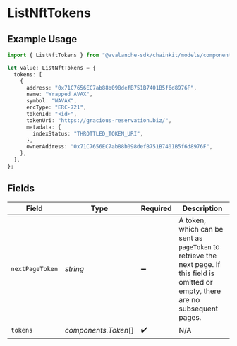 # ListNftTokens

## Example Usage

```typescript
import { ListNftTokens } from "@avalanche-sdk/chainkit/models/components";

let value: ListNftTokens = {
  tokens: [
    {
      address: "0x71C7656EC7ab88b098defB751B7401B5f6d8976F",
      name: "Wrapped AVAX",
      symbol: "WAVAX",
      ercType: "ERC-721",
      tokenId: "<id>",
      tokenUri: "https://gracious-reservation.biz/",
      metadata: {
        indexStatus: "THROTTLED_TOKEN_URI",
      },
      ownerAddress: "0x71C7656EC7ab88b098defB751B7401B5f6d8976F",
    },
  ],
};
```

## Fields

| Field                                                                                                                                  | Type                                                                                                                                   | Required                                                                                                                               | Description                                                                                                                            |
| -------------------------------------------------------------------------------------------------------------------------------------- | -------------------------------------------------------------------------------------------------------------------------------------- | -------------------------------------------------------------------------------------------------------------------------------------- | -------------------------------------------------------------------------------------------------------------------------------------- |
| `nextPageToken`                                                                                                                        | *string*                                                                                                                               | :heavy_minus_sign:                                                                                                                     | A token, which can be sent as `pageToken` to retrieve the next page. If this field is omitted or empty, there are no subsequent pages. |
| `tokens`                                                                                                                               | *components.Token*[]                                                                                                                   | :heavy_check_mark:                                                                                                                     | N/A                                                                                                                                    |